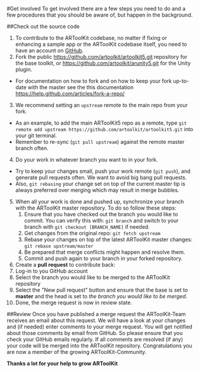 #Get involved
To get involved there are a few steps you need to do and a few procedures that you should be aware of, but happen in the background.

##Check out the source code
1. To contribute to the ARToolKit codebase, no matter if fixing or enhancing a sample app or the ARToolKit codebase itself, you need to have an account on [GitHub](https://github.com/join?source=header-home "Join GitHub").
2. Fork the public https://github.com/artoolkit/artoolkit5.git repository for the base toolkit, or https://github.com/artoolkit/arunity5.git for the Unity plugin.
  - For documentation on how to fork and on how to keep your fork up-to-date with the master see the this documentation https://help.github.com/articles/fork-a-repo/
3. We recommend setting an `upstream` remote to the main repo from your fork.
  - As an example, to add the main ARToolKit5 repo as a remote, type `git remote add upstream https://github.com/artoolkit/artoolkit5.git` into your git terminal.
  - Remember to re-sync (`git pull upstream`) against the remote master branch often.
4. Do your work in whatever branch you want to in your fork.
  -  Try to keep your changes small, push your work remote (`git push`), and generate pull requests often. We want to avoid big bang pull requests. 
  -  Also, `git rebasing` your change set on top of the current master tip is always preferred over merging which may result in merge bubbles.
5. When all your work is done and pushed up, synchronize your branch with the ARToolKit master repository. To do so follow these steps:
	1. Ensure that you have checked out the branch you would like to commit. You can verify this with: `git branch` and switch to your branch with `git checkout [BRANCH_NAME]` if needed.
	2. Get changes from the original repo: `git fetch upstream`
	3. Rebase your changes on top of the latest ARToolKit master changes:  `git rebase upstream/master`
	4. Be prepared that merge conflicts might happen and resolve them.
	5. Commit and push again to your branch in your forked repository.
6. Create a **pull request** to contribute back:
  1. Log-in to you GitHub account 
  2. Select the branch you would like to be merged to the ARToolKit repository
  3. Select the "New pull request" button and ensure that the base is set to **master** and the head is set to _the branch you would like to be merged_.
7. Done, the merge request is now in review state. 

##Review
Once you have published a merge request the ARToolKit-Team receives an email about this request. We will have a look at your changes and (if needed) enter comments to your merge request. You will get notified about those comments by email from GitHub. So please ensure that you check your GitHub emails regularly. If all comments are resolved (if any) your code will be merged into the ARToolKit repository. 
Congratulations you are now a member of the growing ARToolKit-Community. 

**Thanks a lot for your help to grow ARToolKit**
